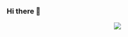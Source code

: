 ### Hi there 👋
<div id="header" align="center">
  <img src=https://media.giphy.com/media/11c7UUfN4eoHF6/giphy.gif/>
</div>

<!--
**KartmaNRND/KartmaNRND** is a ✨ _special_ ✨ repository because its `README.md` (this file) appears on your GitHub profile.

Here are some ideas to get you started:

- 🔭 I’m currently working on ...
- 🌱 I’m currently learning ...
- 👯 I’m looking to collaborate on ...
- 🤔 I’m looking for help with ...
- 💬 Ask me about ...
- 📫 How to reach me: ...
- 😄 Pronouns: ...
- ⚡ Fun fact: ...
-->
